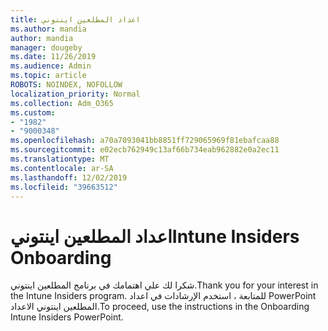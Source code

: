 ```yaml
---
title: اعداد المطلعين اينتوني
ms.author: mandia
author: mandia
manager: dougeby
ms.date: 11/26/2019
ms.audience: Admin
ms.topic: article
ROBOTS: NOINDEX, NOFOLLOW
localization_priority: Normal
ms.collection: Adm_O365
ms.custom:
- "1982"
- "9000348"
ms.openlocfilehash: a70a7093041bb8851ff729065969f81ebafcaa88
ms.sourcegitcommit: e02ecb762949c13af66b734eab962882e0a2ec11
ms.translationtype: MT
ms.contentlocale: ar-SA
ms.lasthandoff: 12/02/2019
ms.locfileid: "39663512"
---
```

# <a name="intune-insiders-onboarding"></a><span data-ttu-id="f72e0-102">اعداد المطلعين اينتوني</span><span class="sxs-lookup"><span data-stu-id="f72e0-102">Intune Insiders Onboarding</span></span>

<span data-ttu-id="f72e0-103">شكرا لك علي اهتمامك في برنامج المطلعين اينتوني.</span><span class="sxs-lookup"><span data-stu-id="f72e0-103">Thank you for your interest in the Intune Insiders program.</span></span> <span data-ttu-id="f72e0-104">للمتابعة ، استخدم الإرشادات في اعداد PowerPoint المطلعين اينتوني الاعداد.</span><span class="sxs-lookup"><span data-stu-id="f72e0-104">To proceed, use the instructions in the Onboarding Intune Insiders PowerPoint.</span></span>
